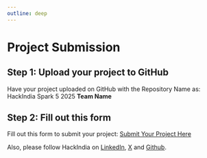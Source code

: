 ```yaml
---
outline: deep
---
```


# Project Submission

## Step 1: Upload your project to GitHub

Have your project uploaded on GitHub with the Repository Name as: HackIndia Spark 5 2025 **Team Name**

## Step 2: Fill out this form

Fill out this form to submit your project: [Submit Your Project Here](https://forms.office.com/r/PgKQXDzJPn)

Also, please follow HackIndia on [LinkedIn](https://www.linkedin.com/company/hackindiaxyz), [X](https://x.com/HackIndiaXYZ) and [Github](https://github.com/HackIndiaXYZ).


